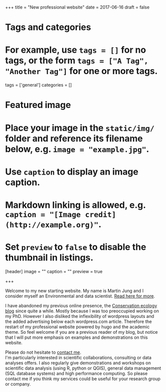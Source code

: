 +++
title = "New professional website"
date = 2017-06-16
draft = false

# Tags and categories
# For example, use `tags = []` for no tags, or the form `tags = ["A Tag", "Another Tag"]` for one or more tags.
tags = ['general']
categories = []

# Featured image
# Place your image in the `static/img/` folder and reference its filename below, e.g. `image = "example.jpg"`.
# Use `caption` to display an image caption.
#   Markdown linking is allowed, e.g. `caption = "[Image credit](http://example.org)"`.
# Set `preview` to `false` to disable the thumbnail in listings.
[header]
image = ""
caption = ""
preview = true

+++

Welcome to my new starting website. My name is Martin Jung and I consider myself an Environmental and data scientist.  [Read here for more](https://martin-jung.github.io/#about).

I have abandoned my previous online presence, the [Conservation ecology blog](http://conservationecology.wordpress.com/) since quite a while. Mostly because I was too preoccupied working on my PhD. However I also disliked the inflexibility of wordpress layouts and the added advertising below each wordpress.com article. Therefore the restart of my professional website powered by hugo and the academic theme. So feel welcome if you are a previous reader of my blog, but notice that I will put more emphasis on examples and demonstrations on this website.

Please do not hesitate to [contact me](https://martin-jung.github.io/#contact).\
I'm particularly interested in scientific collaborations, consulting or data analyses offers. I also regularly give demonstrations and workshops on scientific data analysis (using R, python or QGIS), general data management (SQL database systems) and high performance computing. So please contact me if you think my services could be useful for your research group or company.
